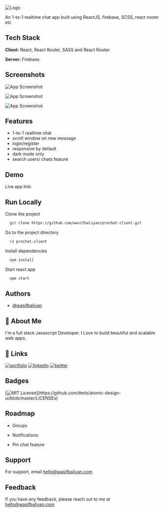 ![Logo](https://res.cloudinary.com/dnboldv5r/image/upload/v1634375806/prochat/Prochat_1_yl410m.png)

An 1-to-1 realtime chat app built using ReactJS, firebase, SCSS, react router etc

## Tech Stack

**Client:** React, React Router, SASS and React Router.

**Server:** Firebase.

## Screenshots

![App Screenshot](https://res.cloudinary.com/dnboldv5r/image/upload/v1634376058/prochat/Screenshot_82_kpiftw.png)

![App Screenshot](https://res.cloudinary.com/dnboldv5r/image/upload/v1634376060/prochat/Screenshot_80_r6edau.png)

![App Screenshot](https://res.cloudinary.com/dnboldv5r/image/upload/v1634376060/prochat/Screenshot_81_ujkkfw.png)

## Features

- 1-to-1 realtime chat
- scroll window on new message
- login/register
- responsive by default
- dark mode only
- search users/ chats feature

## Demo

Live app link:

## Run Locally

Clone the project

```bash
  git clone https://github.com/wasifbaliyan/prochat-client.git
```

Go to the project directory

```bash
  cd prochat-client
```

Install dependencies

```bash
  npm install
```

Start react app

```bash
  npm start
```

## Authors

- [@wasifbaliyan](https://www.github.com/wasifbaliyan)

## 🚀 About Me

I'm a full stack Javascript Developer. I Love to build beautiful and scalable web apps.

## 🔗 Links

[![portfolio](https://img.shields.io/badge/my_portfolio-000?style=for-the-badge&logo=ko-fi&logoColor=white)](https://wasifbaliyan.com/)
[![linkedin](https://img.shields.io/badge/linkedin-0A66C2?style=for-the-badge&logo=linkedin&logoColor=white)](https://www.linkedin.com/in/wasifbaliyan)
[![twitter](https://img.shields.io/badge/twitter-1DA1F2?style=for-the-badge&logo=twitter&logoColor=white)](https://twitter.com/wasifbaliyan)

## Badges

[![MIT License](https://img.shields.io/apm/l/atomic-design-ui.svg?)](https://github.com/tterb/atomic-design-ui/blob/master/LICENSEs)

## Roadmap

- Groups

- Notifications

- Pin chat feature

## Support

For support, email hello@wasifbaliyan.com

## Feedback

If you have any feedback, please reach out to me at hello@wasifbaliyan.com
